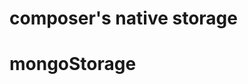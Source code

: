 # composer's native storage
[](./../../../../Composer/packages/server/src/models/storage/interface.ts)
[](./../../../../Composer/packages/server/src/models/storage/storageFactory.ts)
[](./../../../../Composer/packages/server/src/models/storage/localDiskStorage.ts)
# mongoStorage
[](./../../../../extensions/mongoStorage/src/index.ts)
[](./../../../../extensions/mongoStorage/src/interface.ts)

